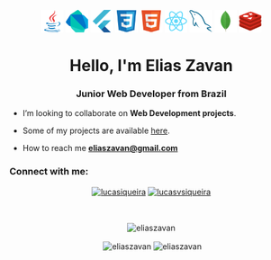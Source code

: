 <p align="center">
  <img alt="Java" width="40px" src="https://raw.githubusercontent.com/devicons/devicon/master/icons/java/java-original.svg">
  <img alt="Dart" width="40px" src="https://raw.githubusercontent.com/devicons/devicon/master/icons/dart/dart-original.svg">  
  <img alt="Flutter" width="40px" src="https://raw.githubusercontent.com/devicons/devicon/master/icons/flutter/flutter-original.svg">
  <img alt="CSS3" width="40px" src="https://raw.githubusercontent.com/devicons/devicon/master/icons/css3/css3-original.svg">
  <img alt="HTML5" width="40px" src="https://raw.githubusercontent.com/devicons/devicon/master/icons/html5/html5-original.svg">
  <img alt="React" width="40px" src="https://raw.githubusercontent.com/devicons/devicon/master/icons/react/react-original.svg"> 
  
  <img alt="MySQL" width="40px" src="https://raw.githubusercontent.com/devicons/devicon/master/icons/mysql/mysql-original.svg">
  <img alt="MongoDB" width="40px" src="https://raw.githubusercontent.com/devicons/devicon/master/icons/mongodb/mongodb-original.svg">
  <img alt="Redis" width="40px" src="https://raw.githubusercontent.com/devicons/devicon/master/icons/redis/redis-original.svg"> <br/>
</p>


<h1 align="center">Hello, I'm Elias Zavan</h1>
<h3 align="center">Junior Web Developer from Brazil</h3>

- I’m looking to collaborate on **Web Development projects**.

- Some of my projects are available [here](https://eliaszavan-portfolio.vercel.app/).

- How to reach me **eliaszavan@gmail.com**

<h3 align="left">Connect with me:</h3>
<p align="center">
<a href="https://instagram.com/eliaszavan" target="blank"><img align="center" src="https://raw.githubusercontent.com/rahuldkjain/github-profile-readme-generator/master/src/images/icons/Social/instagram.svg" alt="lucasiqueira" height="30" width="40" /></a>
<a href="https://linkedin.com/in/eliaszavan" target="blank"><img align="center" src="https://raw.githubusercontent.com/rahuldkjain/github-profile-readme-generator/master/src/images/icons/Social/linked-in-alt.svg" alt="lucasvsiqueira" height="30" width="40" /></a>
</p>
<br>

<div display="flex">
  <p align="center"><img align="center" src="https://github-readme-stats.vercel.app/api/top-langs?username=eliaszavan&show_icons=true&theme=dark&locale=en&layout=compact" alt="eliaszavan" /></p>
  <div align="center">
    <span>&nbsp;<img align="center" src="https://github-readme-stats.vercel.app/api?username=eliaszavan&show_icons=true&theme=dark&locale=en" alt="eliaszavan" /></span>
    <span><img align="center" src="https://github-readme-streak-stats.herokuapp.com/?user=eliaszavan&theme=dark" alt="eliaszavan" /></span>
  </div>
</div>



